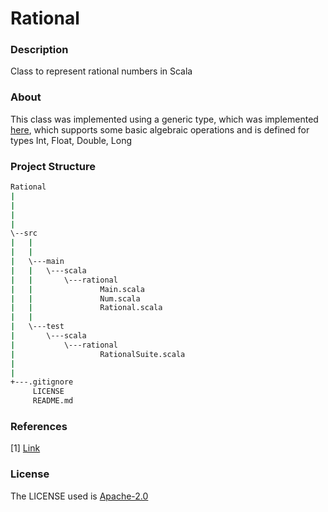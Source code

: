 # Rational

### Description
Class to represent rational numbers in Scala

### About

This class was implemented using a generic type, which was implemented [here](https://github.com/JoaoVitorLeite/Rational/blob/master/src/main/scala/rational/Num.scala), which supports some basic algebraic operations and is defined for types Int, Float, Double, Long

### Project Structure

```bash
Rational
|
|
|
|
\--src
|   |
|   |
|   \---main
|   |   \---scala
|   |       \---rational
|   |               Main.scala
|   |               Num.scala
|   |               Rational.scala
|   |
|   \---test
|       \---scala
|           \---rational
|                   RationalSuite.scala
|
|
+---.gitignore
     LICENSE
     README.md
```



### References

[1] [Link](https://www.mathsisfun.com/algebra/rational-numbers-operations.html)



### License
The LICENSE used is [Apache-2.0](Rational/LICENSE)
